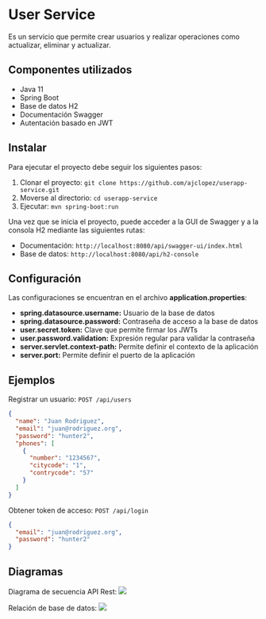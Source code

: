 # User Service

Es un servicio que permite crear usuarios y realizar operaciones como actualizar, eliminar y actualizar.

## Componentes utilizados

- Java 11
- Spring Boot
- Base de datos H2
- Documentación Swagger
- Autentación basado en JWT

## Instalar

Para ejecutar el proyecto debe seguir los siguientes pasos:

1. Clonar el proyecto: `git clone https://github.com/ajclopez/userapp-service.git`
2. Moverse al directorio: `cd userapp-service`
3. Ejecutar: `mvn spring-boot:run`

Una vez que se inicia el proyecto, puede acceder a la GUI de Swagger y a la consola H2 mediante las siguientes rutas:
- Documentación: `http://localhost:8080/api/swagger-ui/index.html`
- Base de datos: `http://localhost:8080/api/h2-console`

## Configuración

Las configuraciones se encuentran en el archivo **application.properties**:

* **spring.datasource.username:** Usuario de la base de datos
* **spring.datasource.password:** Contraseña de acceso a la base de datos
* **user.secret.token:** Clave que permite firmar los JWTs
* **user.password.validation:** Expresión regular para validar la contraseña
* **server.servlet.context-path:** Permite definir el contexto de la aplicación
* **server.port:** Permite definir el puerto de la aplicación

## Ejemplos

Registrar un usuario: 
`POST /api/users`
```json
{
  "name": "Juan Rodriguez", 
  "email": "juan@rodriguez.org", 
  "password": "hunter2", 
  "phones": [
    {
      "number": "1234567", 
      "citycode": "1", 
      "contrycode": "57"
    }
  ]
}
```

Obtener token de acceso:
`POST /api/login`
```json
{
  "email": "juan@rodriguez.org",
  "password": "hunter2"
}
```

## Diagramas

Diagrama de secuencia API Rest:
![](https://github.com/ajclopez/userapp-service/tree/main/images/api-sequence-diagram.png)


Relación de base de datos:
![](https://github.com/ajclopez/userapp-service/tree/main/images/entity-relationship-diagram.png)


